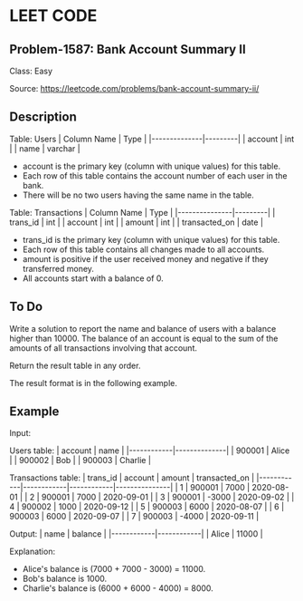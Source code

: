 # LEET CODE
## Problem-1587: Bank Account Summary II
Class: Easy

Source: https://leetcode.com/problems/bank-account-summary-ii/

## Description
Table: Users
| Column Name  | Type    |
|--------------|---------|
| account      | int     |
| name         | varchar |

- account is the primary key (column with unique values) for this table.
- Each row of this table contains the account number of each user in the bank.
- There will be no two users having the same name in the table.

Table: Transactions
| Column Name   | Type    |
|---------------|---------|
| trans_id      | int     |
| account       | int     |
| amount        | int     |
| transacted_on | date    |

- trans_id is the primary key (column with unique values) for this table.
- Each row of this table contains all changes made to all accounts.
- amount is positive if the user received money and negative if they transferred money.
- All accounts start with a balance of 0.
 
## To Do
Write a solution to report the name and balance of users with a balance higher than 10000. The balance of an account is equal to the sum of the amounts of all transactions involving that account.

Return the result table in any order.

The result format is in the following example.

## Example

Input: 

Users table:
| account    | name         |
|------------|--------------|
| 900001     | Alice        |
| 900002     | Bob          |
| 900003     | Charlie      |

Transactions table:
| trans_id   | account    | amount     | transacted_on |
|------------|------------|------------|---------------|
| 1          | 900001     | 7000       |  2020-08-01   |
| 2          | 900001     | 7000       |  2020-09-01   |
| 3          | 900001     | -3000      |  2020-09-02   |
| 4          | 900002     | 1000       |  2020-09-12   |
| 5          | 900003     | 6000       |  2020-08-07   |
| 6          | 900003     | 6000       |  2020-09-07   |
| 7          | 900003     | -4000      |  2020-09-11   |

Output: 
| name       | balance    |
|------------|------------|
| Alice      | 11000      |

Explanation: 
- Alice's balance is (7000 + 7000 - 3000) = 11000.
- Bob's balance is 1000.
- Charlie's balance is (6000 + 6000 - 4000) = 8000.
